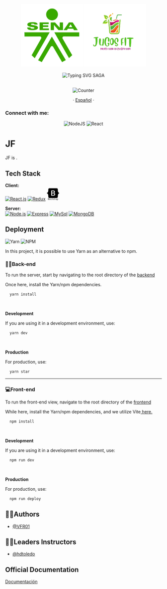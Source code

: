 <!-- Banner SAGA -->
<div align="center">
	<img height="200px" src="backend/public/db/img/logo_green_2023.png" alt="Logo SENA"/>
  <img height="200px" src="backend/public/db/img/LogoOficial (1).png" alt="Logo JugosFit"/>
</div>
<br>
<div align="center">
	<img src="https://readme-typing-svg.demolab.com?font=Fira+Code&pause=1000&color=3BCD1C&width=435&lines=JugosFit+Natural+Detox;This+Is+The+Right+Choice+Right+Here" alt="Typing SVG SAGA"/>
</div>
<br>
<div align="center">
<p align="center"> <img height="24px" src="https://komarev.com/ghpvc/?username=xh0pe&label=Users&color=1abc58&style=flat" alt="Counter" /> </p>

<p>
  ·
  <a href="/docs/readme_es.md">Español</a>
  ·
</p>

<h3 align="left">Connect with me:</h3>
<p align="left">
</p>

  ![NodeJS](https://img.shields.io/badge/node.js-6DA55F?style=for-the-badge&logo=node.js&logoColor=white)
  ![React](https://img.shields.io/badge/react-%2320232a.svg?style=for-the-badge&logo=react&logoColor=%2361DAFB)
</div>

<!-- Información principal -->
# JF

JF is .

<!-- Stack utilizado -->
## Tech Stack

**Client:** <br>
<a href="https://react.dev/" target="_blank" rel="noreferrer"> <img src="https://cdn.worldvectorlogo.com/logos/react-2.svg" alt="React.js" width="40" height="40"/></a>
<a href="https://es.redux.js.org/" target="_blank" rel="noreferrer"> <img src="https://cdn.worldvectorlogo.com/logos/redux.svg" alt="Redux" width="40" height="40"/></a>
<a href="https://getbootstrap.com" target="_blank" rel="noreferrer"> <img src="https://raw.githubusercontent.com/devicons/devicon/master/icons/bootstrap/bootstrap-plain-wordmark.svg" alt="bootstrap" width="40" height="40"/></a>

**Server:** <br>
<a href="https://nodejs.org/es" target="_blank" rel="noreferrer"> <img src="https://cdn.worldvectorlogo.com/logos/nodejs-icon.svg" alt="Node.js" width="40" height="40"/></a>
<a href="https://expressjs.com/" target="_blank" rel="noreferrer"> <img src="https://cdn.worldvectorlogo.com/logos/express-fashion-stores.svg" alt="Express" width="40" height="40"/></a>
<a href="https://www.mysql.com/" target="_blank" rel="noreferrer"> <img src="https://cdn.worldvectorlogo.com/logos/mysql-logo.svg" alt="MySql" width="45" height="40"/></a>
<a href="https://www.mongodb.com/es" target="_blank" rel="noreferrer"> <img src="https://cdn.worldvectorlogo.com/logos/mongodb-icon-1.svg" alt="MongoDB" width="40" height="40"/></a>

## Deployment

![Yarn](https://img.shields.io/badge/yarn-%232C8EBB.svg?style=for-the-badge&logo=yarn&logoColor=white)
![NPM](https://img.shields.io/badge/NPM-%23000000.svg?style=for-the-badge&logo=npm&logoColor=white)

<p>
  In this project, it is possible to use Yarn as an alternative to npm.
</p>

### 🐱‍💻Back-end
<p>
  To run the server, start by navigating to the root directory of the <a href="./backend/">backend</a> 
</p>

<p>
  Once here, install the Yarn/npm dependencies.
</p>

```bash
  yarn install
```
<br>

**Development**
<p>
  If you are using it in a development environment, use:

</p>

```bash
  yarn dev
```


<br>

**Production**
<p>
  For production, use:</p>

```bash
  yarn star
```
---
### 💻Front-end
<p>
  To run the front-end view, navigate to the root directory of the <a href="./frontend/">frontend</a> 
</p>

<p>
  While here, install the Yarn/npm dependencies, and we utilize Vite<a href="https://vitejs.dev/"> here.</a>
</p>

```bash
  npm install
```
<br>

**Development**
<p>
  If you are using it in a development environment, use:
</p>

```bash
  npm run dev
```

<br>

**Production**
<p>
For production, use:
</p>

```bash
  npm run deploy
```


<!-- Autores del proyecto -->
## 👨‍💻Authors

- [@VFR01](https://github.com/VFR01)


## 👨‍🏫Leaders Instructors
- [@hdtoledo](https://github.com/hdtoledo)

<!-- Documentación oficial -->
## Official Documentation

[Documentación]()

